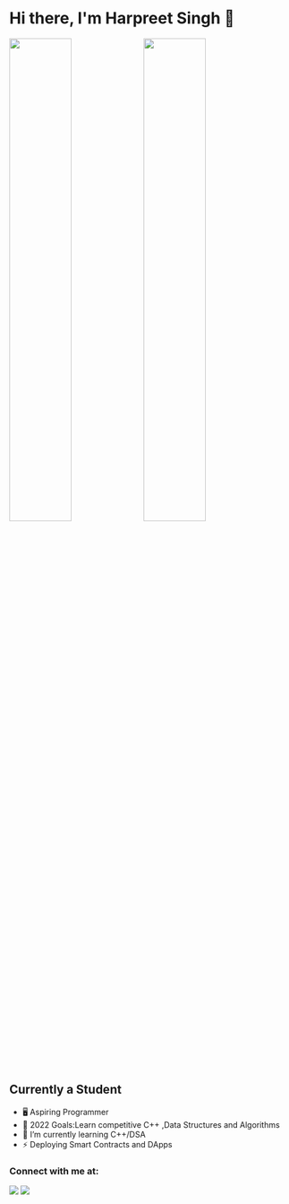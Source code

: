 # Hi there, I'm Harpreet Singh 👋 


<img align="left" width="47%" src="https://github-readme-stats.vercel.app/api?username=HAPPYS1NGH&show_icons=true&theme=radical" />
<img align="center" width="47%" src="https://github-readme-stats.vercel.app/api/top-langs/?username=HAPPYS1NGH&layout=compact)" />

## Currently a Student
- 🖥️ Aspiring Programmer
- 🥅 2022 Goals:Learn competitive C++ ,Data Structures and Algorithms
- 🔭 I’m currently learning C++/DSA
- ⚡ Deploying Smart Contracts and DApps

### Connect with me at:
<p>
<a href="https://linkedin.com/in/harpreet-singh-675899234"><img src="https://img.shields.io/badge/linkedin-0077B5.svg?style=for-the badge&logo=linkedin&logoColor=white"/></a>
<a href="https://twitter.com/Harpree77339811"><img src="https://img.shields.io/badge/twitter-1DA1F2.svg?style=for-the-badge&logo=twitter&logoColor=white"/></a>
</p>




[linkedin]: www.linkedin.com/in/harpreet-singh-675899234
[twitter]: https://twitter.com/Harpree77339811
